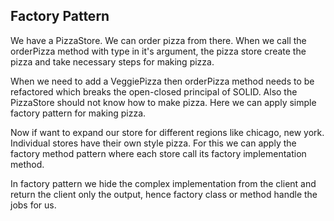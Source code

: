 ## Factory Pattern

We have a PizzaStore. We can order pizza from there.
When we call the orderPizza method with type in it's argument,
the pizza store create the pizza and take necessary steps for making pizza.

When we need to add a VeggiePizza then orderPizza method needs to be refactored 
which breaks the open-closed principal of SOLID. Also the PizzaStore 
should not know how to make pizza. Here we can apply simple factory pattern 
for making pizza.


 Now if want to expand our store for different regions like chicago, 
 new york. Individual stores have their own style pizza. For this we can 
apply the factory method pattern where each store call its 
 factory implementation method.

In factory pattern we hide the complex implementation from the client 
and return the client only the output, hence factory class or method handle the 
jobs for us.